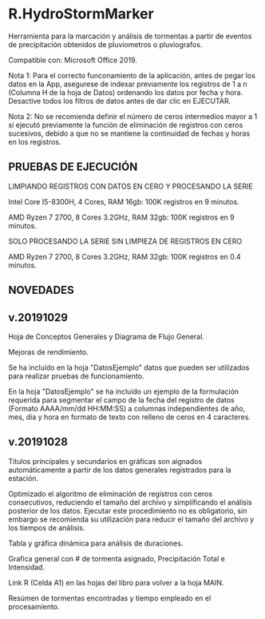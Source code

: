 # R.HydroStormMarker
Herramienta para la marcación y análisis de tormentas a partir de eventos de precipitación obtenidos de pluviometros o pluviografos.

Compatible con: Microsoft Office 2019.

Nota 1: Para el correcto funconamiento de la aplicación, antes de pegar los datos en la App, asegurese de indexar previamente los registros de 1 a n (Columna H de la hoja de Datos) ordenando los datos por fecha y hora. Desactive todos los filtros de datos antes de dar clic en EJECUTAR.

Nota 2: No se recomienda definir el número de ceros intermedios mayor a 1 sí ejecutó previamente la función de eliminación de registros con ceros sucesivos, debido a que no se mantiene la continuidad de fechas y horas en los registros. 


PRUEBAS DE EJECUCIÓN
-------------------

LIMPIANDO REGISTROS CON DATOS EN CERO Y PROCESANDO LA SERIE

Intel Core I5-8300H, 4 Cores, RAM 16gb: 100K registros en 9 minutos.

AMD Ryzen 7 2700, 8 Cores 3.2GHz, RAM 32gb: 100K registros en 9 minutos.

SOLO PROCESANDO LA SERIE SIN LIMPIEZA DE REGISTROS EN CERO

AMD Ryzen 7 2700, 8 Cores 3.2GHz, RAM 32gb: 100K registros en 0.4 minutos.


NOVEDADES
----------------------

v.20191029
----------

Hoja de Conceptos Generales y Diagrama de Flujo General.

Mejoras de rendimiento.

Se ha incluído en la hoja "DatosEjemplo" datos que pueden ser utilizados para realizar pruebas de funcionamiento.

En la hoja "DatosEjemplo" se ha incluído un ejemplo de la formulación requerida para segmentar el campo de la fecha del registro de datos (Formato AAAA/mm/dd HH:MM:SS) a columnas independientes de año, mes, día y hora en formato de texto con relleno de ceros en 4 caracteres.


v.20191028
----------

Títulos principales y secundarios en gráficas son aignados automáticamente a partir de los datos generales registrados para la estación.

Optimizado el algoritmo de eliminación de registros con ceros consecutivos, reduciendo el tamaño del archivo y simplificando el análisis posterior de los datos. Ejecutar este procedimiento no es obligatorio, sin embargo se recomienda su utilización para reducir el tamaño del archivo y los tiempos de análisis.

Tabla y gráfica dinámica para análisis de duraciones.

Grafica general con # de tormenta asignado, Precipitación Total e Intensidad.

Link R (Celda A1) en las hojas del libro para volver a la hoja MAIN.

Resúmen de tormentas encontradas y tiempo empleado en el procesamiento.
